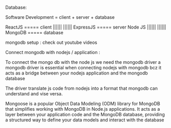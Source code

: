 Database:

Software Development = client + server + database

ReactJS ===== client
||||||
||||||
ExpressJS ===== server
Node JS
||||||
||||||
MongoDB ===== database

mongodb setup : check out youtube videos

Connect mongodb with nodejs / application :

To connect the mongo db with the node js we need the mongodb driver
a mongodb driver is essential when connecting nodejs with mongodb bcz it acts as a bridge between your nodejs application and the mongodb database

The driver translate js code from nodejs into a format that mongodb can understand and vise versa.

Mongoose is a popular Object Data Modeling (ODM) library for MongoDB that simplifies working with MongoDB in Node.js applications. It acts as a layer between your application code and the MongoDB database, providing a structured way to define your data models and interact with the database
